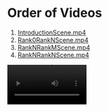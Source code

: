 # Order of Videos

1. [IntroductionScene.mp4](IntroductionScene.mp4)
2. [Rank0RankNScene.mp4](Rank0RankNScene.mp4)
3. [RankNRankMScene.mp4](RankNRankMScene.mp4)
4. [RankNRankNScene.mp4](RankNRankNScene.mp4)


<video src='https://github.com/prasxanth/manim-explain-j-rank/blob/main/videos/plus_dyad/IntroductionScene.mp4' width=180/></video>
